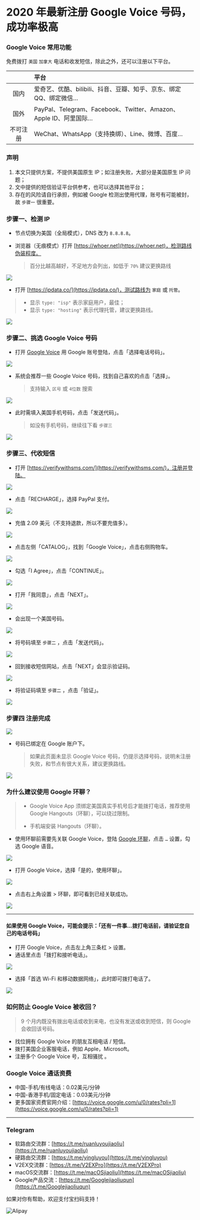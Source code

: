 # 2020 年最新注册 Google Voice 号码，成功率极高

### Google Voice 常用功能

免费拨打 `美国` `加拿大` 电话和收发短信，除此之外，还可以注册以下平台。

|      | 平台                                                     |
|:----:|:------------------------------------------------------ |
| 国内   | 爱奇艺、优酷、bilibili、抖音、豆瓣、知乎、京东、绑定QQ、绑定微信…                 |
| 国外   | PayPal、Telegram、Facebook、Twitter、Amazon、Apple ID、阿里国际… |
| 不可注册 | WeChat、WhatsApp（支持换绑）、Line、微博、百度…                      |

### 声明

1. 本文只提供方案，不提供美国原生 IP；如注册失败，大部分是美国原生 IP 问题；
2. 文中提供的短信验证平台供参考，也可以选择其他平台；
3. 存在的风险请自行承担，例如被 Google 检测出使用代理，账号有可能被封，故 `步骤一` 很重要。

### 步骤一、检测 IP

* 节点切换为美国（全局模式），DNS 改为 `8.8.8.8`。

* 浏览器（无痕模式）打开 [https://whoer.net](https://whoer.net)，检测路线伪装程度。
  
  > 百分比越高越好，不足地方会列出，如低于 `70%` 建议更换路线

![](pic/002.jpg)

* 打开 [https://ipdata.co/](https://ipdata.co/)，测试路线为 `家庭` 或 `托管`。

> * 显示 `type: "isp"` 表示家庭用户，最佳；
> * 显示 `type: "hosting"` 表示代理托管，建议更换路线。

![](pic/003.jpg)

### 步骤二、挑选 Google Voice 号码

* 打开 [Google Voice](https://voice.google.com/) 用 Google 账号登陆，点击「选择电话号码」。

![](pic/004.png)

* 系统会推荐一些 Google Voice 号码，找到自己喜欢的点击「选择」。
  
  > 支持输入 `区号` 或 `4位数` 搜索

![](pic/005.png)

* 此时需填入美国手机号码，点击「发送代码」。
  
  > 如没有手机号码，继续往下看 `步骤三`

![](pic/006.png)

### 步骤三、代收短信

* 打开 [https://verifywithsms.com/](https://verifywithsms.com/)，注册并登陆。

![](pic/007.png)

* 点击「RECHARGE」，选择 PayPal 支付。

![](pic/008.png)

* 充值 2.09 美元（不支持退款，所以不要充值多）。

![](pic/008.1.png)

* 点击左侧「CATALOG」，找到「Google Voice」，点击右侧购物车。

![](pic/009.png)

* 勾选「I Agree」，点击「CONTINUE」。

![](pic/009.1.png)

* 打开「我同意」，点击「NEXT」。

![](pic/010.png)

* 会出现一个美国号码。

![](pic/010.1.png)

* 将号码填至 `步骤二` ，点击「发送代码」。

![](pic/019.png)

* 回到接收短信网站，点击「NEXT」会显示验证码。

![](pic/020.png)

* 将验证码填至 `步骤二` ，点击「验证」。

![](pic/021.png)

### 步骤四 注册完成

![](pic/023.png)

* 号码已绑定在 Google 账户下。
  
  > 如果此页面未显示 Google Voice 号码，仍提示选择号码，说明未注册失败，和节点有很大关系，建议更换路线。

![](pic/011.png)

### 为什么建议使用 Google 环聊？

> * Google Voice App 须绑定美国真实手机号后才能拨打电话，推荐使用 Google Hangouts（环聊），可以绕过限制。
> 
> * 手机端安装 Hangouts（环聊）。

* 使用环聊前需要先关联 Google Voice，登陆 [Google 环聊](https://hangouts.google.com/?authuser=2)，点击 `…` 设置，勾选 Google 语音。

![](pic/015.png)

* 打开 Google Voice，选择「是的，使用环聊」。

![](pic/016.png)

* 点击右上角设置 > 环聊，即可看到已经关联成功。

![](pic/017.png)

---

#### 如果使用 Google Voice，可能会提示：「还有一件事…拨打电话前，请验证您自己的电话号码」

- 打开 Google Voice，点击左上角三条杠 > 设置。
- 通话里点击「拨打和接听电话」。

![](pic/013.png)

* 选择「首选 Wi-Fi 和移动数据网络」，此时即可拨打电话了。

![](pic/014.jpg)

### 如何防止 Google Voice 被收回？

> 9 个月内既没有拨出电话或收到来电，也没有发送或收到短信，则 Google 会收回该号码。

* 找位拥有 Google Voice 的朋友互相电话 / 短信。
* 拨打美国企业客服电话，例如 Apple，Microsoft。
* 注册多个 Google Voice 号，互相骚扰 。

### Google Voice 通话资费

* 中国-手机/有线电话：0.02美元/分钟
* 中国-香港手机/固定电话：0.03美元/分钟
* 更多国家资费官网介绍：[https://voice.google.com/u/0/rates?pli=1](https://voice.google.com/u/0/rates?pli=1)

----

### Telegram

* 软路由交流群：[https://t.me/ruanluyoujiaoliu](https://t.me/ruanluyoujiaoliu)
* 硬路由交流群：[https://t.me/yingluyou](https://t.me/yingluyou)
* V2EX交流群：[https://t.me/V2EXPro](https://t.me/V2EXPro)
* macOS交流群：[https://t.me/macOSjiaoliu](https://t.me/macOSjiaoliu)
* Google产品交流：[https://t.me/Googlejiaoliuqun](https://t.me/Googlejiaoliuqun)

如果对你有帮助，欢迎支付宝扫码支持！

![Alipay](https://raw.githubusercontent.com/masonincn/tuchuang/master/uPic/Alipay.png)